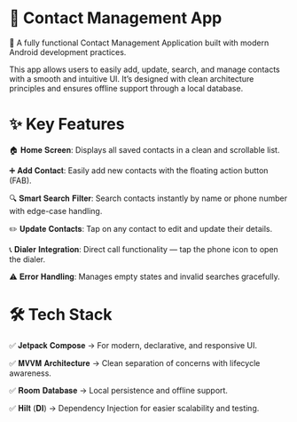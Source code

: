 # **📇 Contact Management App**

🚀 A fully functional Contact Management Application built with modern Android development practices.

This app allows users to easily add, update, search, and manage contacts with a smooth and intuitive UI. It’s designed with clean architecture principles and ensures offline support through a local database.

# **✨ Key Features**

🏠 𝐇𝐨𝐦𝐞 𝐒𝐜𝐫𝐞𝐞𝐧: Displays all saved contacts in a clean and scrollable list.

➕ 𝐀𝐝𝐝 𝐂𝐨𝐧𝐭𝐚𝐜𝐭: Easily add new contacts with the floating action button (FAB).

🔍 𝐒𝐦𝐚𝐫𝐭 𝐒𝐞𝐚𝐫𝐜𝐡 𝐅𝐢𝐥𝐭𝐞𝐫: Search contacts instantly by name or phone number with edge-case handling.

✏️ 𝐔𝐩𝐝𝐚𝐭𝐞 𝐂𝐨𝐧𝐭𝐚𝐜𝐭𝐬: Tap on any contact to edit and update their details.

📞 𝐃𝐢𝐚𝐥𝐞𝐫 𝐈𝐧𝐭𝐞𝐠𝐫𝐚𝐭𝐢𝐨𝐧: Direct call functionality — tap the phone icon to open the dialer.

⚠️ 𝐄𝐫𝐫𝐨𝐫 𝐇𝐚𝐧𝐝𝐥𝐢𝐧𝐠: Manages empty states and invalid searches gracefully.

# **🛠️ Tech Stack**

✅ 𝐉𝐞𝐭𝐩𝐚𝐜𝐤 𝐂𝐨𝐦𝐩𝐨𝐬𝐞 → For modern, declarative, and responsive UI.

✅ 𝐌𝐕𝐕𝐌 𝐀𝐫𝐜𝐡𝐢𝐭𝐞𝐜𝐭𝐮𝐫𝐞 → Clean separation of concerns with lifecycle awareness.

✅ 𝐑𝐨𝐨𝐦 𝐃𝐚𝐭𝐚𝐛𝐚𝐬𝐞 → Local persistence and offline support.

✅ 𝐇𝐢𝐥𝐭 (𝐃𝐈) → Dependency Injection for easier scalability and testing.

